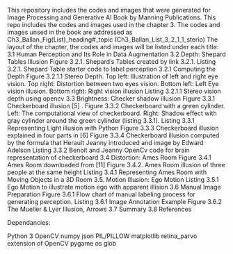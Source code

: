 This repository includes the codes and images that were generated for Image Processing and Generative AI Book by Manning Publications.
This repo includes the codes and images used in the chapter 3. The codes and images unsed in the book are addressed as Ch3_Ballan_Fig(List)_heading#_topic (Ch3_Ballan_List_3_2_1_1_sterio)
The layout of the chapter, the codes and images will be listed under each title:
3.1 Human Perception and Its Role in Data Augmentation
3.2 Depth: Shepard Tables Illusion
Figure 3.2.1. Shepard’s Tables created by link 3.2.1.
Listing 3.2.1. Shepard Table starter code to label  perception
3.2.1 Computing the Depth
Figure 3.2.1.1 Stereo Depth. Top left: Illustration of left and right eye vision. Top right: Distortion between two eyes vision. Bottom left: Left Eye vision illusion. Bottom right: Right vision illusion
Listing 3.2.1.1 Stereo vision depth using opencv
3.3 Brightness: Checker shadow illusion
Figure 3.3.1 Checkerboard illusion [5] .
Figure 3.3.2 Checkerboard with a green cylinder. Left: The computational view of checkerboard. Right: Shadow effect with gray cylinder around the green cylinder (listing 3.3.1).
Listing 3.3.1 Representing Light illusion with Python
Figure 3.3.3 Checkerboard illusion  explained in four parts in [6]
Figure 3.3.4 Checkerboard illusion computed by the formula that  Herault Jeanny introduced and image by Edward Adelson
Listing 3.3.2 Benoit and Jeanny OpenCv code for  brain representation of checkerboard
3.4 Distortion: Ames Room
Figure 3.4.1 Ames Room downloaded from [11]
Figure 3.4.2. Ames Room illusion of three people at the same height
Listing 3.4.1 Representing Ames Room with Moving Objects in a 3D Room
3.5. Motion Illusion: Ego Motion
Listing 3.5.1 Ego Motion to illustrate motion ego with apparent illision
3.6 Manual Image Preparation
Figure 3.6.1 Flow chart of manual labeling process for generating perception.
Listing 3.6.1 Image Annotation Example
Figure 3.6.2 The Mueller & Lyer Illusion, Arrows
3.7 Summary
3.8 References

Dependancies:

Python 3
OpenCV
numpy
json
PIL/PILLOW
matplotlib
retina_parvo extension of OpenCV
pygame
os
glob

